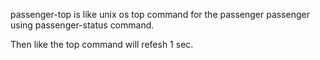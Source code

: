 passenger-top is like unix os top command for the passenger
passenger using passenger-status command.

Then like the top command will refesh 1 sec.